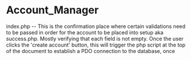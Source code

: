 # Account_Manager

index.php -- This is the confirmation place where certain validations need to be passed in order for the account to be placed into setup aka success.php. Mostly verifying that each field is not empty. Once the user clicks the 'create account' button, this will trigger the php script at the top of the document to establish a PDO connection to the database, once

